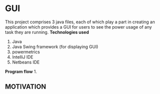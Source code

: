 # GUI
This project comprises 3 java files, each of which play a part in creating an application which provides a GUI for users to see the power usage of any task they are running.
**Technologies used**
1. Java
2. Java Swing framework (for displaying GUI)
3. powermetrics
4. IntelliJ IDE
5. Netbeans IDE

**Program flow**
1. 
## MOTIVATION
